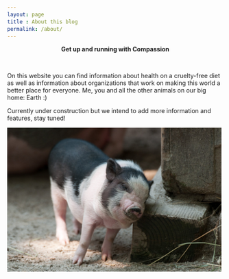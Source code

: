 ```yaml
---
layout: page
title : About this blog
permalink: /about/
---
```


<center><p><strong><span class="manual">Get up and running with</span> Compassion</strong></p></center>
<br>

 <div>
 <p>
 On this website you can find information about health on a cruelty-free diet as well as information about 
 organizations that work on making this world a better place for everyone. Me, you and all the other animals 
 on our big home: Earth :) 
 </p>
 <p>
 Currently under construction but we intend to add more information and features, stay tuned!
 </p>
 </div><img src="/css/piglet.jpg" alt="piglet" style="max-width: 500px; max-heigh:500px; margin: auto;">
 
